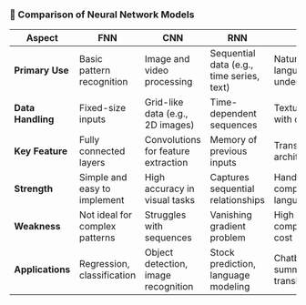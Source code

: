 <h3>🧠 Comparison of Neural Network Models</h3>

<table>
  <thead>
    <tr>
      <th>Aspect</th>
      <th>FNN</th>
      <th>CNN</th>
      <th>RNN</th>
      <th>LLM</th>
    </tr>
  </thead>
  <tbody>
    <tr>
      <td><strong>Primary Use</strong></td>
      <td>Basic pattern recognition</td>
      <td>Image and video processing</td>
      <td>Sequential data (e.g., time series, text)</td>
      <td>Natural language understanding</td>
    </tr>
    <tr>
      <td><strong>Data Handling</strong></td>
      <td>Fixed-size inputs</td>
      <td>Grid-like data (e.g., 2D images)</td>
      <td>Time-dependent sequences</td>
      <td>Textual data with context</td>
    </tr>
    <tr>
      <td><strong>Key Feature</strong></td>
      <td>Fully connected layers</td>
      <td>Convolutions for feature extraction</td>
      <td>Memory of previous inputs</td>
      <td>Transformer architecture</td>
    </tr>
    <tr>
      <td><strong>Strength</strong></td>
      <td>Simple and easy to implement</td>
      <td>High accuracy in visual tasks</td>
      <td>Captures sequential relationships</td>
      <td>Handles complex language tasks</td>
    </tr>
    <tr>
      <td><strong>Weakness</strong></td>
      <td>Not ideal for complex patterns</td>
      <td>Struggles with sequences</td>
      <td>Vanishing gradient problem</td>
      <td>High computational cost</td>
    </tr>
    <tr>
      <td><strong>Applications</strong></td>
      <td>Regression, classification</td>
      <td>Object detection, image recognition</td>
      <td>Stock prediction, language modeling</td>
      <td>Chatbots, summarization, translation</td>
    </tr>
  </tbody>
</table>
